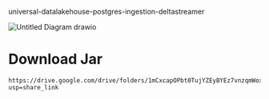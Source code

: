 
universal-datalakehouse-postgres-ingestion-deltastreamer

![Untitled Diagram drawio](https://github.com/soumilshah1995/universal-datalakehouse-postgres-ingestion-deltastreamer/assets/39345855/644128c0-1c07-4b95-b7ed-b342dd0cda38)


# Download Jar 
```
https://drive.google.com/drive/folders/1mCxcapOPbt0TujYZEyBYEz7vnzqmWoxW?usp=share_link
```

